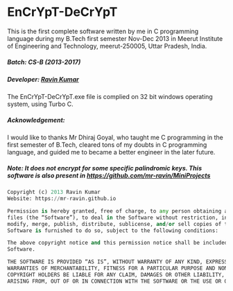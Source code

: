 # EnCrYpT-DeCrYpT
This is the first complete software written by me in C programming language during my B.Tech first semester Nov-Dec 2013 in Meerut Institute of Engineering and Technology, meerut-250005, Uttar Pradesh, India.

##### Batch: CS-B (2013-2017)

##### Developer: [Ravin Kumar](https://mr-ravin.github.io)

The EnCrYpT-DeCrYpT.exe file is complied on 32 bit windows operating system, using Turbo C.

##### Acknowledgement:

I would like to thanks Mr Dhiraj Goyal, who taught me C programming in the first semester of B.Tech, cleared tons of my doubts in C programming language, and guided me to became a better engineer in the later future.

##### Note: It does not encrypt for some specific palindromic keys. This software is also present in https://github.com/mr-ravin/MiniProjects 

```python
Copyright (c) 2013 Ravin Kumar
Website: https://mr-ravin.github.io

Permission is hereby granted, free of charge, to any person obtaining a copy of this software and associated documentation 
files (the “Software”), to deal in the Software without restriction, including without limitation the rights to use, copy, 
modify, merge, publish, distribute, sublicense, and/or sell copies of the Software, and to permit persons to whom the 
Software is furnished to do so, subject to the following conditions:

The above copyright notice and this permission notice shall be included in all copies or substantial portions of the 
Software.

THE SOFTWARE IS PROVIDED “AS IS”, WITHOUT WARRANTY OF ANY KIND, EXPRESS OR IMPLIED, INCLUDING BUT NOT LIMITED TO THE 
WARRANTIES OF MERCHANTABILITY, FITNESS FOR A PARTICULAR PURPOSE AND NONINFRINGEMENT. IN NO EVENT SHALL THE AUTHORS OR 
COPYRIGHT HOLDERS BE LIABLE FOR ANY CLAIM, DAMAGES OR OTHER LIABILITY, WHETHER IN AN ACTION OF CONTRACT, TORT OR OTHERWISE, 
ARISING FROM, OUT OF OR IN CONNECTION WITH THE SOFTWARE OR THE USE OR OTHER DEALINGS IN THE SOFTWARE.
```
